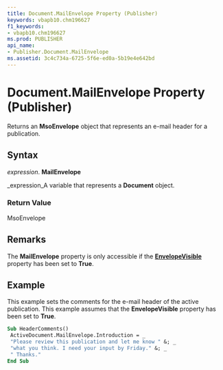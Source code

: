 ```yaml
---
title: Document.MailEnvelope Property (Publisher)
keywords: vbapb10.chm196627
f1_keywords:
- vbapb10.chm196627
ms.prod: PUBLISHER
api_name:
- Publisher.Document.MailEnvelope
ms.assetid: 3c4c734a-6725-5f6e-ed0a-5b19e4e642bd
---
```



# Document.MailEnvelope Property (Publisher)

Returns an  **MsoEnvelope** object that represents an e-mail header for a publication.


## Syntax

 _expression_. **MailEnvelope**

 _expression_A variable that represents a  **Document** object.


### Return Value

MsoEnvelope


## Remarks

The  **MailEnvelope** property is only accessible if the **[EnvelopeVisible](document-envelopevisible-property-publisher.md)** property has been set to **True**.


## Example

This example sets the comments for the e-mail header of the active publication. This example assumes that the  **EnvelopeVisible** property has been set to **True**.


```vb
Sub HeaderComments() 
 ActiveDocument.MailEnvelope.Introduction = _ 
 "Please review this publication and let me know " &; _ 
 "what you think. I need your input by Friday." &; _ 
 " Thanks." 
End Sub
```



